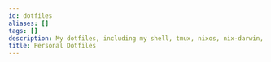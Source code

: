 ```yaml
---
id: dotfiles
aliases: []
tags: []
description: My dotfiles, including my shell, tmux, nixos, nix-darwin, and neovim configurations.
title: Personal Dotfiles
---
```



